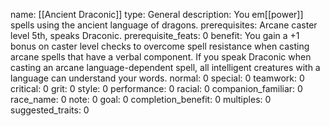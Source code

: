 name: [[Ancient Draconic]]
type: General
description: You em[[power]] spells using the ancient language of dragons.
prerequisites: Arcane caster level 5th, speaks Draconic.
prerequisite_feats: 0
benefit: You gain a +1 bonus on caster level checks to overcome spell resistance when casting arcane spells that have a verbal component. If you speak Draconic when casting an arcane language-dependent spell, all intelligent creatures with a language can understand your words.
normal: 0
special: 0
teamwork: 0
critical: 0
grit: 0
style: 0
performance: 0
racial: 0
companion_familiar: 0
race_name: 0
note: 0
goal: 0
completion_benefit: 0
multiples: 0
suggested_traits: 0
